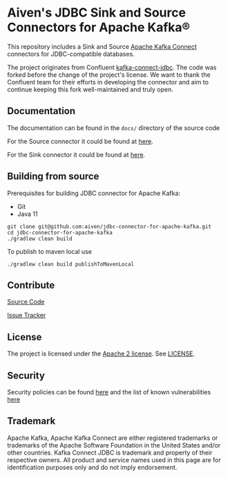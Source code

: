 # Aiven's JDBC Sink and Source Connectors for Apache Kafka®

This repository includes a Sink and Source
[Apache Kafka Connect](http://kafka.apache.org/documentation.html#connect)
connectors for JDBC-compatible databases.

The project originates from Confluent
[kafka-connect-jdbc](https://github.com/confluentinc/kafka-connect-jdbc).
The code was forked before the change of the project's license. We want
to thank the Confluent team for their efforts in developing the
connector and aim to continue keeping this fork well-maintained and
truly open.

## Documentation

The documentation can be found in the `docs/` directory of the source code

For the Source connector it could be found at
[here](docs/source-connector.md).

For the Sink connector it could be found at
[here](docs/sink-connector.md).

## Building from source

Prerequisites for building JDBC connector for Apache Kafka:

* Git
* Java 11

```
git clone git@github.com:aiven/jdbc-connector-for-apache-kafka.git
cd jdbc-connector-for-apache-kafka
./gradlew clean build
```

To publish to maven local use
```
./gradlew clean build publishToMavenLocal
```

## Contribute

[Source Code](https://github.com/aiven/jdbc-connector-for-apache-kafka)

[Issue Tracker](https://github.com/aiven/jdbc-connector-for-apache-kafka/issues)

## License

The project is licensed under the
[Apache 2 license](https://www.apache.org/licenses/LICENSE-2.0). See
[LICENSE](LICENSE).

## Security

Security policies can be found [here](SECURITY.md) and the list of known vulnerabilities [here](cve-list.md)

## Trademark
Apache Kafka, Apache Kafka Connect are either registered trademarks or trademarks of the Apache Software Foundation in the United States and/or other countries. Kafka Connect JDBC is trademark and property of their respective owners. All product and service names used in this page are for identification purposes only and do not imply endorsement.
